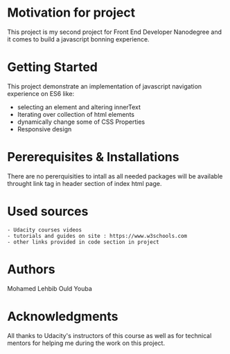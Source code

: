 # Motivation for project

This project is my second project for Front End  Developer Nanodegree and it comes to build a javascript bonning experience.

# Getting Started
This project demonstrate an implementation of javascript navigation experience on ES6 like:
-  selecting an element and altering innerText
-  Iterating over collection of html elements
-  dynamically change some of CSS Properties
-   Responsive design
# Pererequisites  & Installations
There are no pererquisities to intall as all needed packages will be available throught link tag in header section of index html page.
# Used sources
```
- Udacity courses videos
- tutorials and guides on site : https://www.w3schools.com
- other links provided in code section in project
```

# Authors

Mohamed Lehbib Ould Youba

# Acknowledgments

All thanks to Udacity's instructors of this course as well as for technical mentors for helping me during the work on this project.